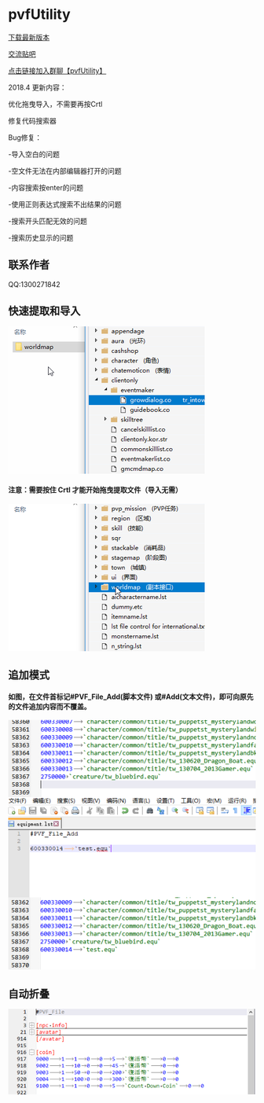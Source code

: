 # pvfUtility
[下载最新版本](https://pan.baidu.com/s/1H3S5uTtzMkcUEkyRBOwUOg)

[交流贴吧](https://tieba.baidu.com/f?ie=utf-8&kw=pvfUtility)

[点击链接加入群聊【pvfUtility】](https://jq.qq.com/?_wv=1027&k=5gSQ5ks)

2018.4 更新内容：

优化拖曳导入，不需要再按Crtl

修复代码搜索器

Bug修复：

-导入空白的问题

-空文件无法在内部编辑器打开的问题

-内容搜索按enter的问题

-使用正则表达式搜索不出结果的问题

-搜索开头匹配无效的问题

-搜索历史显示的问题

## 联系作者
QQ:1300271842

## 快速提取和导入
![导入](/Import.gif)
#### 注意：需要按住 Crtl 才能开始拖曳提取文件（导入无需）
![提取](/Extract.gif)


## 追加模式
#### 如图，在文件首标记#PVF_File_Add(脚本文件) 或#Add(文本文件)，即可向原先的文件追加内容而不覆盖。
![追加模式](/AddMode.png)

## 自动折叠
![自动折叠](/AutoFold.PNG)

